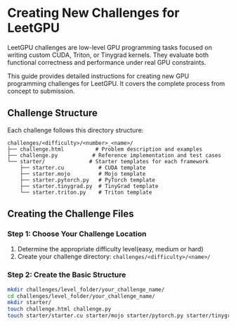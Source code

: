 # Creating New Challenges for LeetGPU

LeetGPU challenges are low-level GPU programming tasks focused on writing custom CUDA, Triton, or Tinygrad kernels. They evaluate both functional correctness and performance under real GPU constraints.

This guide provides detailed instructions for creating new GPU programming challenges for LeetGPU. It covers the complete process from concept to submission.

## Challenge Structure

Each challenge follows this directory structure:

```
challenges/<difficulty>/<number>_<name>/
├── challenge.html          # Problem description and examples
├── challenge.py           # Reference implementation and test cases
└── starter/              # Starter templates for each framework
    ├── starter.cu           # CUDA template
    ├── starter.mojo         # Mojo template
    ├── starter.pytorch.py   # PyTorch template
    ├── starter.tinygrad.py  # TinyGrad template
    └── starter.triton.py    # Triton template
```

## Creating the Challenge Files

### Step 1: Choose Your Challenge Location

1. Determine the appropriate difficulty level(easy, medium or hard)
2. Create your challenge directory: `challenges/<difficulty>/<name>/`

### Step 2: Create the Basic Structure

```bash
mkdir challenges/level_folder/your_challenge_name/
cd challenges/level_folder/your_challenge_name/
mkdir starter/
touch challenge.html challenge.py
touch starter/starter.cu starter/mojo starter/pytorch.py starter/tinygrad.py starter/triton.py
```

